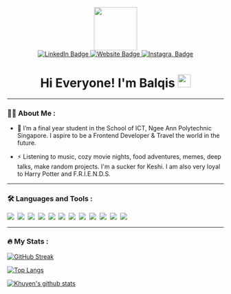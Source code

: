 <div id="header" align="center">
  <img src="https://media.giphy.com/media/XDYIuWmMqeEKmqEfEp/giphy.gif" width="100"/>
  
  <div id="badges">
  <a href="https://www.linkedin.com/in/balqiskinanti/">
    <img src="https://img.shields.io/badge/LinkedIn-blue?style=for-the-badge&logo=linkedin&logoColor=white" alt="LinkedIn Badge"/>
  </a>
  <a href="https://balqiskinanti.github.io/Portfolio/">
    <img src="https://img.shields.io/badge/Website-purple?style=for-the-badge&logo=About.me&logoColor=white" alt="Website Badge"/>
  </a>
  <a href="https://open.spotify.com/playlist/2lCu3XR6qCUcWv0k59wGTV?si=51698e38573745fb">
    <img src="https://img.shields.io/badge/Spotify-darkgreen?style=for-the-badge&logo=spotify&logoColor=white" alt="Instagra, Badge"/>
  </a>
</div>
  
  <h1>
  Hi Everyone! I'm Balqis
  <img src="https://media.giphy.com/media/hvRJCLFzcasrR4ia7z/giphy.gif" width="30px"/>
</h1>
</div>

---

### :woman_technologist: About Me :
- :telescope: I’m a final year student in the School of ICT, Ngee Ann Polytechnic Singapore. I aspire to be a Frontend Developer & Travel the world in the future.

- :zap: Listening to music, cozy movie nights, food adventures, memes, deep talks, make random projects. I'm a sucker for Keshi. I am also very loyal to Harry Potter and F.R.I.E.N.D.S. 

---

### :hammer_and_wrench: Languages and Tools :
<div>
  <img src="https://img.shields.io/badge/C%23-239120?style=for-the-badge&logo=c-sharp&logoColor=white" />&nbsp;
  <img src="https://img.shields.io/badge/Python-3776AB?style=for-the-badge&logo=python&logoColor=white" />&nbsp;
  <img src="https://img.shields.io/badge/HTML-239120?style=for-the-badge&logo=html5&logoColor=white" />&nbsp;
  <img src="https://img.shields.io/badge/CSS-239120?&style=for-the-badge&logo=css3&logoColor=white" />&nbsp;
  <img src="https://img.shields.io/badge/JavaScript-F7DF1E?style=for-the-badge&logo=javascript&logoColor=black" />&nbsp;
  <img src="https://img.shields.io/badge/.NET-5C2D91?style=for-the-badge&logo=.net&logoColor=white" />&nbsp;
  <img src="https://img.shields.io/badge/TypeScript-007ACC?style=for-the-badge&logo=typescript&logoColor=white" />&nbsp;
  <img src="https://img.shields.io/badge/Java-ED8B00?style=for-the-badge&logo=java&logoColor=white" />&nbsp;
  <img src="https://img.shields.io/badge/PHP-777BB4?style=for-the-badge&logo=php&logoColor=white" />&nbsp;
  <img src="https://img.shields.io/badge/Swift-FA7343?style=for-the-badge&logo=swift&logoColor=white" />&nbsp;
  <img src="https://img.shields.io/badge/React-20232A?style=for-the-badge&logo=react&logoColor=61DAFB" />&nbsp;
  <img src="https://img.shields.io/badge/GIT-E44C30?style=for-the-badge&logo=git&logoColor=white" />
</div>

---

### :fire: My Stats :

[![GitHub Streak](http://github-readme-streak-stats.herokuapp.com?user=Balqiskinanti&theme=dark&background=000000)](https://git.io/streak-stats)


[![Top Langs](https://github-readme-stats.vercel.app/api/top-langs/?username=Balqiskinanti&layout=compact&theme=vision-friendly-dark)](https://github.com/anuraghazra/github-readme-stats)

[![Khuyen's github stats](https://github-readme-stats.vercel.app/api?username=Balqiskinanti&count_private=true&show_icons=true&theme=radical&hide_rank=false)](https://github.com/anuraghazra/github-readme-stats)
